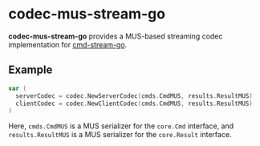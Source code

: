 # codec-mus-stream-go

**codec-mus-stream-go** provides a MUS-based streaming codec implementation for
[cmd-stream-go](https://github.com/cmd-stream/cmd-stream-go).

## Example

```go
var (
  serverCodec = codec.NewServerCodec(cmds.CmdMUS, results.ResultMUS)
  clientCodec = codec.NewClientCodec(cmds.CmdMUS, results.ResultMUS)
)
```

Here, `cmds.CmdMUS` is a MUS serializer for the `core.Cmd` interface, and
`results.ResultMUS` is a MUS serializer for the `core.Result` interface.
